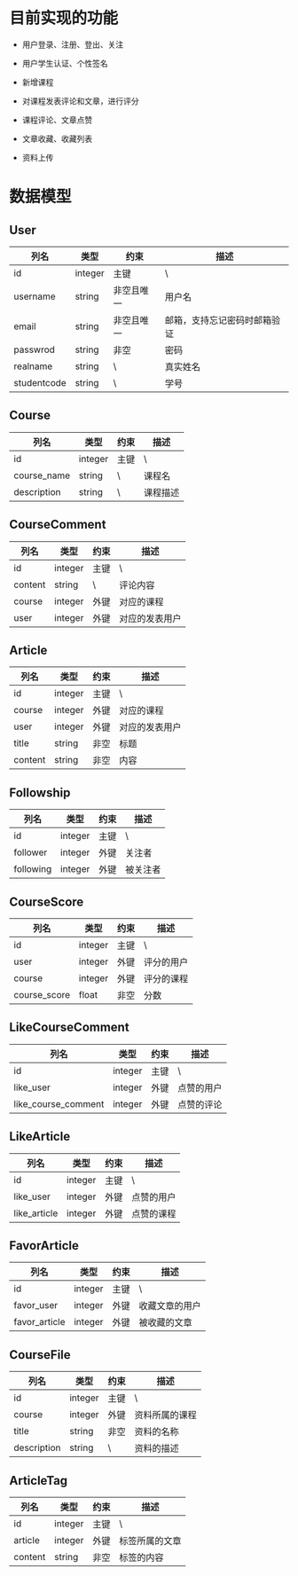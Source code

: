 # 目前实现的功能

- 用户登录、注册、登出、关注

- 用户学生认证、个性签名

- 新增课程

- 对课程发表评论和文章，进行评分

- 课程评论、文章点赞

- 文章收藏、收藏列表

- 资料上传

# 数据模型

## User

|列名|类型| 约束    | 描述            |
|-|-|-------|---------------|
|id|integer| 主键    | \             |
|username|string| 非空且唯一 | 用户名           |
|email|string| 非空且唯一 | 邮箱，支持忘记密码时邮箱验证 |
|passwrod|string| 非空    | 密码            |
|realname|string|\ | 真实姓名|
|studentcode|string|\ |学号|

## Course

|列名|类型| 约束 | 描述 |
|-|-|----|---|
|id|integer| 主键 | \ |
|course_name|string| \  |课程名|
|description|string| \  |课程描述 |

## CourseComment

|列名|类型| 约束 | 描述   |
|-|-|----|------|
|id|integer| 主键 | \    |
|content|string| \  | 评论内容 |
|course|integer|外键|对应的课程|
|user|integer|外键|对应的发表用户|

## Article
|列名|类型| 约束 | 描述   |
|-|-|----|------|
|id|integer| 主键 | \    |
|course|integer|外键|对应的课程|
|user|integer|外键|对应的发表用户|
|title|string|非空|标题|
|content|string|非空|内容|

## Followship
|列名|类型| 约束 | 描述   |
|-|-|----|------|
|id|integer|主键|\ |
|follower|integer|外键|关注者|
|following|integer|外键|被关注者|

## CourseScore
|列名|类型| 约束 | 描述   |
|-|-|----|------|
|id|integer|主键|\ |
|user|integer|外键|评分的用户|
|course|integer|外键|评分的课程|
|course_score|float|非空|分数|

## LikeCourseComment
|列名|类型| 约束 | 描述   |
|-|-|----|------|
|id|integer|主键|\ |
|like_user|integer|外键|点赞的用户|
|like_course_comment|integer|外键|点赞的评论|

## LikeArticle
|列名|类型| 约束 | 描述   |
|-|-|----|------|
|id|integer|主键|\ |
|like_user|integer|外键|点赞的用户|
|like_article|integer|外键|点赞的课程|

## FavorArticle
|列名|类型| 约束 | 描述   |
|-|-|----|------|
|id|integer|主键|\ |
|favor_user|integer|外键|收藏文章的用户|
|favor_article|integer|外键|被收藏的文章|

## CourseFile
|列名|类型| 约束 | 描述   |
|-|-|----|------|
|id|integer|主键|\ |
|course|integer|外键|资料所属的课程|
|title|string|非空|资料的名称|
|description|string|\ | 资料的描述|

## ArticleTag
|列名|类型| 约束 | 描述   |
|-|-|----|------|
|id|integer|主键|\ |
|article|integer|外键|标签所属的文章|
|content|string|非空|标签的内容|